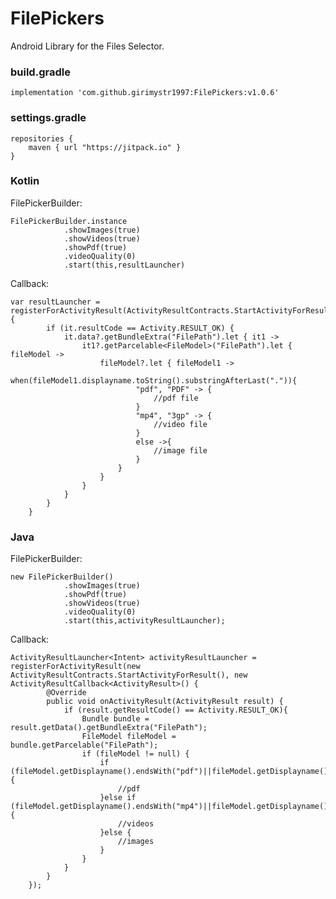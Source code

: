 # FilePickers
Android Library for the Files Selector.

###  build.gradle

    implementation 'com.github.girimystr1997:FilePickers:v1.0.6'

### settings.gradle

    repositories {
        maven { url "https://jitpack.io" }
    }


### Kotlin

FilePickerBuilder:
                
    FilePickerBuilder.instance
                .showImages(true)
                .showVideos(true)
                .showPdf(true)
                .videoQuality(0)
                .start(this,resultLauncher)

Callback:

    var resultLauncher = registerForActivityResult(ActivityResultContracts.StartActivityForResult()) {
            if (it.resultCode == Activity.RESULT_OK) {
                it.data?.getBundleExtra("FilePath").let { it1 ->
                    it1?.getParcelable<FileModel>("FilePath").let { fileModel ->
                        fileModel?.let { fileModel1 ->
                            when(fileModel1.displayname.toString().substringAfterLast(".")){
                                "pdf", "PDF" -> {
                                    //pdf file
                                }
                                "mp4", "3gp" -> {
                                    //video file
                                }
                                else ->{
                                    //image file
                                }
                            }
                        }
                    }
                }
            }
        }

### Java

FilePickerBuilder:

    new FilePickerBuilder()
                .showImages(true)
                .showPdf(true)
                .showVideos(true)
                .videoQuality(0)
                .start(this,activityResultLauncher);
                
Callback:

    ActivityResultLauncher<Intent> activityResultLauncher = registerForActivityResult(new ActivityResultContracts.StartActivityForResult(), new ActivityResultCallback<ActivityResult>() {
            @Override
            public void onActivityResult(ActivityResult result) {
                if (result.getResultCode() == Activity.RESULT_OK){
                    Bundle bundle = result.getData().getBundleExtra("FilePath");
                    FileModel fileModel = bundle.getParcelable("FilePath");
                    if (fileModel != null) {
                        if (fileModel.getDisplayname().endsWith("pdf")||fileModel.getDisplayname().endsWith("PDF")){
                            //pdf
                        }else if (fileModel.getDisplayname().endsWith("mp4")||fileModel.getDisplayname().endsWith("3gp")){
                            //videos
                        }else {
                            //images
                        }
                    }
                }
            }
        });


